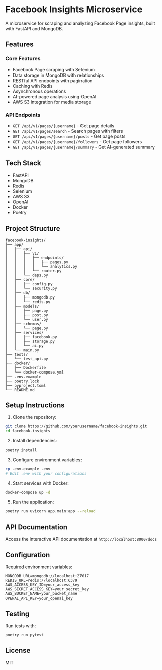 # Facebook Insights Microservice

A microservice for scraping and analyzing Facebook Page insights, built with FastAPI and MongoDB.

## Features

### Core Features
- Facebook Page scraping with Selenium
- Data storage in MongoDB with relationships
- RESTful API endpoints with pagination
- Caching with Redis
- Asynchronous operations
- AI-powered page analysis using OpenAI
- AWS S3 integration for media storage

### API Endpoints
- `GET /api/v1/pages/{username}` - Get page details
- `GET /api/v1/pages/search` - Search pages with filters
- `GET /api/v1/pages/{username}/posts` - Get page posts
- `GET /api/v1/pages/{username}/followers` - Get page followers
- `GET /api/v1/pages/{username}/summary` - Get AI-generated summary

## Tech Stack

- FastAPI
- MongoDB
- Redis
- Selenium
- AWS S3
- OpenAI
- Docker
- Poetry

## Project Structure

```
facebook-insights/
├── app/
│   ├── api/
│   │   ├── v1/
│   │   │   ├── endpoints/
│   │   │   │   ├── pages.py
│   │   │   │   └── analytics.py
│   │   │   └── router.py
│   │   └── deps.py
│   ├── core/
│   │   ├── config.py
│   │   └── security.py
│   ├── db/
│   │   ├── mongodb.py
│   │   └── redis.py
│   ├── models/
│   │   ├── page.py
│   │   ├── post.py
│   │   └── user.py
│   ├── schemas/
│   │   └── page.py
│   ├── services/
│   │   ├── facebook.py
│   │   ├── storage.py
│   │   └── ai.py
│   └── main.py
├── tests/
│   └── test_api.py
├── docker/
│   ├── Dockerfile
│   └── docker-compose.yml
├── .env.example
├── poetry.lock
├── pyproject.toml
└── README.md
```

## Setup Instructions

1. Clone the repository:
```bash
git clone https://github.com/yourusername/facebook-insights.git
cd facebook-insights
```

2. Install dependencies:
```bash
poetry install
```

3. Configure environment variables:
```bash
cp .env.example .env
# Edit .env with your configurations
```

4. Start services with Docker:
```bash
docker-compose up -d
```

5. Run the application:
```bash
poetry run uvicorn app.main:app --reload
```

## API Documentation

Access the interactive API documentation at `http://localhost:8000/docs`

## Configuration

Required environment variables:
```
MONGODB_URL=mongodb://localhost:27017
REDIS_URL=redis://localhost:6379
AWS_ACCESS_KEY_ID=your_access_key
AWS_SECRET_ACCESS_KEY=your_secret_key
AWS_BUCKET_NAME=your_bucket_name
OPENAI_API_KEY=your_openai_key
```

## Testing

Run tests with:
```bash
poetry run pytest
```

## License

MIT
